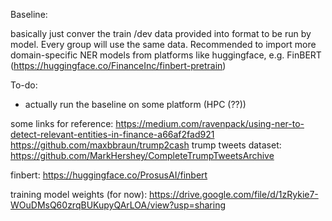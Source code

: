 Baseline:

basically just conver the train /dev data provided into format to be run by model.
Every group will use the same data.
Recommended to import more domain-specific NER models from platforms like huggingface, e.g. FinBERT (https://huggingface.co/FinanceInc/finbert-pretrain)

To-do:
- actually run the baseline on some platform (HPC (??))

some links for reference:
https://medium.com/ravenpack/using-ner-to-detect-relevant-entities-in-finance-a66af2fad921
https://github.com/maxbbraun/trump2cash
trump tweets dataset: https://github.com/MarkHershey/CompleteTrumpTweetsArchive

finbert: https://huggingface.co/ProsusAI/finbert

training model weights (for now): https://drive.google.com/file/d/1zRykie7-WOuDMsQ60zrqBUKupyQArLOA/view?usp=sharing
